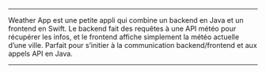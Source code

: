 ***
Weather App est une petite appli qui combine un backend en Java et un frontend en Swift. Le backend fait des requêtes à une API météo pour récupérer les infos, et le frontend affiche simplement la météo actuelle d’une ville. Parfait pour s’initier à la communication backend/frontend et aux appels API en Java.
***
